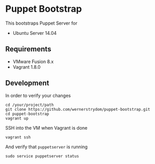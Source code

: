 # Puppet Bootstrap

This bootstraps Puppet Server for

* Ubuntu Server 14.04

## Requirements

* VMware Fusion 8.x
* Vagrant 1.8.0

## Development

In order to verify your changes

	cd /your/project/path
	git clone https://github.com/wernerstrydom/puppet-bootstrap.git
	cd puppet-bootstrap
	vagrant up

SSH into the VM when Vagrant is done

	vagrant ssh

And verify that `puppetserver` is running

	sudo service puppetserver status








